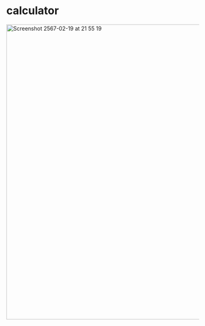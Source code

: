 # calculator

<img width="769" alt="Screenshot 2567-02-19 at 21 55 19" src="https://github.com/yxzuz/calculator/assets/146909316/826d5a11-bfe9-489d-9f52-89a83844cbfc">
